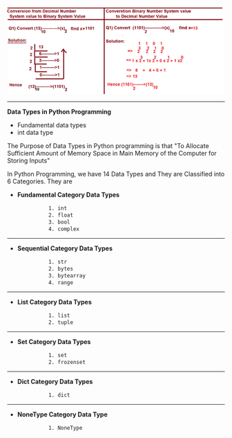 ![Alt text](photo/dataType.png)

---

**Data Types in Python Programming**

- Fundamental data types
- int data type

The Purpose of Data Types in Python programming is that "To Allocate Sufficient Amount of Memory Space 	in Main Memory of the Computer for Storing Inputs"

In Python Programming, we have 14 Data Types and They are Classified into 6 Categories. They are


- **Fundamental  Category Data Types**

				1. int
				2. float
				3. bool
				4. complex
---

- **Sequential  Category Data Types**

				1. str
				2. bytes
				3. bytearray
				4. range

---

- **List  Category Data Types**

				1. list
				2. tuple

---

- **Set  Category Data Types**

				1. set
				2. frozenset

---

- **Dict  Category Data Types**

				1. dict

---

- **NoneType  Category Data Type**

				1. NoneType




